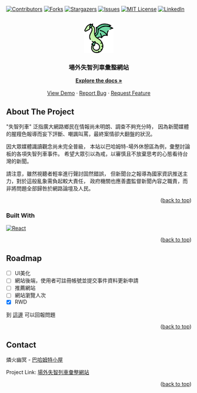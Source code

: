 <!-- Improved compatibility of back to top link: See: https://github.com/othneildrew/Best-README-Template/pull/73 -->
<a name="readme-top"></a>
<!--
*** Thanks for checking out the Best-README-Template. If you have a suggestion
*** that would make this better, please fork the repo and create a pull request
*** or simply open an issue with the tag "enhancement".
*** Don't forget to give the project a star!
*** Thanks again! Now go create something AMAZING! :D
-->



<!-- PROJECT SHIELDS -->
<!--
*** I'm using markdown "reference style" links for readability.
*** Reference links are enclosed in brackets [ ] instead of parentheses ( ).
*** See the bottom of this document for the declaration of the reference variables
*** for contributors-url, forks-url, etc. This is an optional, concise syntax you may use.
*** https://www.markdownguide.org/basic-syntax/#reference-style-links
-->
[![Contributors][contributors-shield]][contributors-url]
[![Forks][forks-shield]][forks-url]
[![Stargazers][stars-shield]][stars-url]
[![Issues][issues-shield]][issues-url]
[![MIT License][license-shield]][license-url]
[![LinkedIn][linkedin-shield]][linkedin-url]



<!-- PROJECT LOGO -->
<br />
<div align="center">
  <a href="https://github.com/determinationlove/React_BahaTrain">
    <img src="/public/img/baha_icon.png" alt="Logo" width="80" height="80">
  </a>

  <h3 align="center">場外失智列車彙整網站</h3>

  <p align="center">
    <a href="https://github.com/determinationlove/React_BahaTrain"><strong>Explore the docs »</strong></a>
    <br />
    <br />
    <a href="https://github.com/determinationlove/React_BahaTrain">View Demo</a>
    ·
    <a href="https://github.com/determinationlove/React_BahaTrain/issues">Report Bug</a>
    ·
    <a href="https://github.com/determinationlove/React_BahaTrain/issues">Request Feature</a>
  </p>
</div>


<!-- ABOUT THE PROJECT -->
## About The Project

"失智列車" 泛指廣大網路鄉民在情報尚未明朗、調查不夠充分時，
因為新聞媒體的腥羶色報導而妄下評斷、嘲諷叫罵，最終案情卻大翻盤的狀況。

因大眾媒體識讀觀念尚未完全普級，
本站以巴哈姆特-場外休憩區為例，彙整討論板的各項失智列車事件。
希望大眾引以為戒，以審慎且不放棄思考的心態看待台灣的新聞。

請注意，雖然視聽者輕率進行聲討固然錯誤，
但新聞台之報導為國家資訊推送主力，對於這般亂象需負起較大責任，
政府機關也應善盡監督新聞內容之職責，而非將問題全部歸咎於網路論壇及人民。

<p align="right">(<a href="#readme-top">back to top</a>)</p>



### Built With

[![React][React.js]][React-url]
<!--* [![Bootstrap][Bootstrap.com]][Bootstrap-url]-->
<!--* [![JQuery][JQuery.com]][JQuery-url]-->

<p align="right">(<a href="#readme-top">back to top</a>)</p>

<!-- ROADMAP -->
## Roadmap

- [ ] UI美化
- [ ] 網站後端，使用者可註冊帳號並提交事件資料更新申請
- [ ] 推薦網站
- [ ] 網站瀏覽人次
- [x] RWD

到 [這邊](https://github.com/determinationlove/React_BahaTrain/issues) 可以回報問題

<p align="right">(<a href="#readme-top">back to top</a>)</p>


<!-- LICENSE 
## License

Distributed under the MIT License. See `LICENSE.txt` for more information.

<p align="right">(<a href="#readme-top">back to top</a>)</p>
-->


<!-- CONTACT -->
## Contact

燐火幽冥 - [巴哈姆特小屋](https://home.gamer.com.tw/homeindex.php?owner=guiltyghost)

Project Link: [場外失智列車彙整網站](https://github.com/determinationlove/React_BahaTrain)

<p align="right">(<a href="#readme-top">back to top</a>)</p>



<!-- ACKNOWLEDGMENTS 
## Acknowledgments

Use this space to list resources you find helpful and would like to give credit to. I've included a few of my favorites to kick things off!

* [Choose an Open Source License](https://choosealicense.com)
* [GitHub Emoji Cheat Sheet](https://www.webpagefx.com/tools/emoji-cheat-sheet)
* [Malven's Flexbox Cheatsheet](https://flexbox.malven.co/)
* [Malven's Grid Cheatsheet](https://grid.malven.co/)
* [Img Shields](https://shields.io)
* [GitHub Pages](https://pages.github.com)
* [Font Awesome](https://fontawesome.com)
* [React Icons](https://react-icons.github.io/react-icons/search)

<p align="right">(<a href="#readme-top">back to top</a>)</p>
-->


<!-- MARKDOWN LINKS & IMAGES -->
<!-- https://www.markdownguide.org/basic-syntax/#reference-style-links -->
[contributors-shield]: https://img.shields.io/github/contributors/determinationlove/React_BahaTrain.svg?style=for-the-badge
[contributors-url]: https://github.com/determinationlove/React_BahaTrain/graphs/contributors
[forks-shield]: https://img.shields.io/github/forks/determinationlove/React_BahaTrain.svg?style=for-the-badge
[forks-url]: https://github.com/determinationlove/React_BahaTrain/network/members
[stars-shield]: https://img.shields.io/github/stars/determinationlove/React_BahaTrain.svg?style=for-the-badge
[stars-url]: https://github.com/determinationlove/React_BahaTrain/stargazers
[issues-shield]: https://img.shields.io/github/issues/determinationlove/React_BahaTrain.svg?style=for-the-badge
[issues-url]: https://github.com/determinationlove/React_BahaTrain/issues
[license-shield]: https://img.shields.io/github/license/determinationlove/React_BahaTrain.svg?style=for-the-badge
[license-url]: https://github.com/determinationlove/React_BahaTrain/blob/master/LICENSE.txt
[linkedin-shield]: https://img.shields.io/badge/-LinkedIn-black.svg?style=for-the-badge&logo=linkedin&colorB=555
[linkedin-url]: https://linkedin.com/in/othneildrew
[product-screenshot]: images/screenshot.png
[Next.js]: https://img.shields.io/badge/next.js-000000?style=for-the-badge&logo=nextdotjs&logoColor=white
[Next-url]: https://nextjs.org/
[React.js]: https://img.shields.io/badge/React-20232A?style=for-the-badge&logo=react&logoColor=61DAFB
[React-url]: https://reactjs.org/
[Vue.js]: https://img.shields.io/badge/Vue.js-35495E?style=for-the-badge&logo=vuedotjs&logoColor=4FC08D
[Vue-url]: https://vuejs.org/
[Angular.io]: https://img.shields.io/badge/Angular-DD0031?style=for-the-badge&logo=angular&logoColor=white
[Angular-url]: https://angular.io/
[Svelte.dev]: https://img.shields.io/badge/Svelte-4A4A55?style=for-the-badge&logo=svelte&logoColor=FF3E00
[Svelte-url]: https://svelte.dev/
[Laravel.com]: https://img.shields.io/badge/Laravel-FF2D20?style=for-the-badge&logo=laravel&logoColor=white
[Laravel-url]: https://laravel.com
[Bootstrap.com]: https://img.shields.io/badge/Bootstrap-563D7C?style=for-the-badge&logo=bootstrap&logoColor=white
[Bootstrap-url]: https://getbootstrap.com
[JQuery.com]: https://img.shields.io/badge/jQuery-0769AD?style=for-the-badge&logo=jquery&logoColor=white
[JQuery-url]: https://jquery.com 
